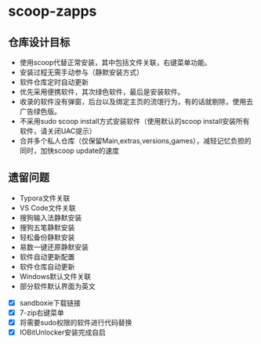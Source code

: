 # scoop-zapps

## 仓库设计目标

- 使用scoop代替正常安装，其中包括文件关联，右键菜单功能。
- 安装过程无需手动参与（静默安装方式）
- 软件仓库定时自动更新
- 优先采用便携软件，其次绿色软件，最后是安装软件。
- 收录的软件没有弹窗，后台以及绑定主页的流氓行为，有的话就剔除，使用去广告绿色版。
- 不采用sudo scoop install方式安装软件（使用默认的scoop install安装所有软件，请关闭UAC提示）
- 合并多个私人仓库（仅保留Main,extras,versions,games），减轻记忆负担的同时，加快scoop update的速度

## 遗留问题

- Typora文件关联
- VS Code文件关联
- 搜狗输入法静默安装
- 搜狗五笔静默安装
- 轻松备份静默安装
- 易数一键还原静默安装
- 软件自动更新配置
- 软件仓库自动更新
- Windows默认文件关联
- 部分软件默认界面为英文
- [x] sandboxie下载链接
- [x] 7-zip右键菜单
- [x] 将需要sudo权限的软件进行代码替换
- [x] IOBitUnlocker安装完成自启
